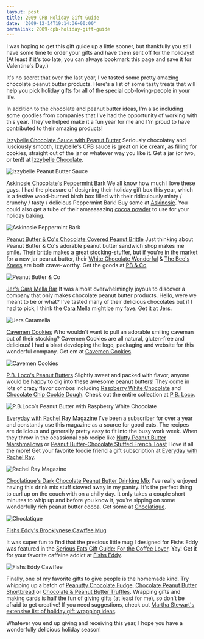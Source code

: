 ```yaml
---
layout: post
title: 2009 CPB Holiday Gift Guide
date: '2009-12-14T19:14:36+00:00'
permalink: 2009-cpb-holiday-gift-guide
---
```

I was hoping to get this gift guide up a little sooner, but thankfully you still have some time to order your gifts and have them sent off for the holidays! (At least if it's too late, you can always bookmark this page and save it for Valentine's Day.)

It's no secret that over the last year, I've tasted some pretty amazing chocolate peanut butter products. Here's a list of some tasty treats that will help you pick holiday gifts for all of the special cpb-loving-people in your life. 

In addition to the chocolate and peanut butter ideas, I'm also including some goodies from companies that I've had the opportunity of working with this year. They've helped make it a fun year for me and I'm proud to have contributed to their amazing products!

<a href="http://www.izzybellechocolate.com/pages/shoponline.html">Izzybelle Chocolate Sauce with Peanut Butter</a>
Seriously chocolatey and lusciously smooth, Izzybelle's CPB sauce is great on ice cream, as filling for cookies, straight out of the jar or whatever way you like it. Get a jar (or two, or ten!) at <a href="http://www.izzybellechocolate.com/pages/shoponline.html">Izzybelle Chocolate</a>.

<img src='images/uploads/2009/12/izzybelle_chocolate_peanut_butter_4.jpg' alt='Izzybelle Peanut Butter Sauce' />

<a href="https://www.askinosie.com/p-95-peppermint-bark.aspx">Askinosie Chocolate's Peppermint Bark</a>
We all know how much I love these guys. I had the pleasure of designing their holiday gift box this year, which is a festive wood-burned birch box filled with their ridiculously minty / crunchy / tasty / delicious Peppermint Bark! Buy some at <a href="https://www.askinosie.com/p-95-peppermint-bark.aspx">Askinosie</a>. You could also get a tube of their amaaaaazing <a href="https://www.askinosie.com/p-92-single-origin-natural-cocoa-powder-davao-philippines.aspx">cocoa powder</a> to use for your holiday baking.

<img src='images/uploads/2009/12/holiday_askinosie_peppermint_bark2.jpg' alt='Askinosie Peppermint Bark' />

<a href="http://ilovepeanutbutter.com/index.php/peanutbutter/snacks/chocolate-covered-peanut-brittle.html?SID=40qj7591eqa3hdp61eht0mkng3">Peanut Butter & Co's Chocolate Covered Peanut Brittle</a>
Just thinking about Peanut Butter & Co's adorable peanut butter sandwich shop makes me smile. Their brittle makes a great stocking-stuffer, but if you're in the market for a new jar peanut butter, their <a href="http://ilovepeanutbutter.com/index.php/peanutbutter/peanut-butter/whitechocolatewonderful.html">White Chocolate Wonderful</a> & <a href="http://ilovepeanutbutter.com/index.php/peanutbutter/peanut-butter/thebeesknees.html">The Bee's Knees</a> are both crave-worthy. Get the goods at <a href="http://ilovepeanutbutter.com/index.php">PB & Co</a>.

<img src='images/uploads/2009/12/holiday_pb_and_co1.jpg' alt='Peanut Butter & Co' />

<a href="http://www.jers.com/product/65/peanut_butter_bars">Jer's Cara Mella Bar</a>
It was almost overwhelmingly joyous to discover a company that only makes chocolate peanut butter products. Hello, were we meant to be or what? I've tasted many of their delicious chocolates but if I had to pick, I think the <a href="http://www.jers.com/product/59/peanut_butter_bars">Cara Mella</a> might be my fave. Get it at <a href="http://www.jers.com/product/65/peanut_butter_bars">Jers</a>.

<img src='images/uploads/2009/12/holiday_jers_caramella.jpg' alt='Jers Caramella' />

<a href="http://www.cavemencookies.com/">Cavemen Cookies</a>
Who wouldn't want to pull an adorable smiling caveman out of their stocking? Cavemen Cookies are all natural, gluten-free and delicious! I had a blast developing the logo, packaging and website for this wonderful company. Get em at <a href="http://www.cavemencookies.com/">Cavemen Cookies</a>.

<img src='images/uploads/2009/12/holiday_cavemen_cookies1.jpg' alt='Cavemen Cookies' />

<a href="http://www.pbloco.com/Browse.asp?category=peanut%20butter">P.B. Loco's Peanut Butters</a>
Slightly sweet and packed with flavor, anyone would be happy to dig into these awesome peanut butters! They come in lots of crazy flavor combos including <a href="http://www.pbloco.com/Expand.asp?ProductCode=PB-RWC">Raspberry White Chocolate</a> and <a href="http://www.pbloco.com/Expand.asp?ProductCode=PB-CCCD">Chocolate Chip Cookie Dough</a>. Check out the entire collection at <a href="http://www.pbloco.com/Browse.asp?category=peanut%20butter">P.B. Loco</a>.

<img src='images/uploads/2009/12/holiday_pb_loco1.jpg' alt='P.B.Loco’s Peanut Butter with Raspberry White Chocolate' />

<a href="http://www.rachaelraymag.com/">Everyday with Rachel Ray Magazine</a>
I've been a subscriber for over a year and constantly use this magazine as a source for good eats. The recipes are delicious and generally pretty easy to fit into the busy work week. When they throw in the ocassional cpb recipe like <a href="http://www.rachaelraymag.com/recipes/rachael-ray-magazine-recipe-index/dessert-recipes/Nutty-Peanut-Butter-Marshmallows">Nutty Peanut Butter Marshmallows</a> or <a href="http://www.rachaelraymag.com/recipes/rachael-ray-magazine-recipe-index/breakfast-brunch-recipes/Peanut-Butter-Chocolate-Stuffed-French-Toast-with-Jam-Syrup">Peanut Butter-Chocolate Stuffed French Toast</a> I love it all the more! Get your favorite foodie friend a gift subscription at <a href="https://w1.buysub.com/pubs/RD/EDR/Stretch_Sub_Hard_15or20_rollout1.jsp?cds_page_id=67767&cds_mag_code=EDR&id=1260828154102&lsid=93481602341040062&vid=1&cds_response_key=I9ERA988">Everyday with Rachel Ray</a>.

<img src='images/uploads/2009/12/holiday_rachel_ray.jpg' alt='Rachel Ray Magazine' />

<a href="http://www.choclatique.com/product.php?cat_id=20&product_id=66">Choclatique's Dark Chocolate Peanut Butter Drinking Mix</a>
I've really enjoyed having this drink mix stuff stowed away in my pantry. It's the perfect thing to curl up on the couch with on a chilly day. It only takes a couple short minutes to whip up and before you know it, you're sipping on some wonderfully rich peanut butter cocoa. Get some at <a href="http://www.choclatique.com/product.php?cat_id=20&product_id=66">Choclatique</a>.

<img src='images/uploads/2009/12/holiday_choclatique2.jpg' alt='Choclatique' />

<a href="http://www.fishseddy.com/browse.cfm/4,855.html">Fishs Eddy's Brooklynese Cawffee Mug</a>

It was super fun to find that the precious little mug I designed for Fishs Eddy was featured in the <a href="http://www.seriouseats.com/2009/12/holiday-gifts-guide-for-the-coffee-espresso-lovers-books-gadgets.html">Serious Eats Gift Guide: For the Coffee Lover</a>. Yay! Get it for your favorite caffeine addict at <a href="http://www.fishseddy.com/browse.cfm/4,855.html">Fishs Eddy</a>.

<img src='images/uploads/2009/12/holiday_fishs_eddy_cawffee.jpg' alt='Fishs Eddy Cawffee' />

Finally, one of my favorite gifts to give people is the homemade kind. Try whipping up a batch of <a href="http://allrecipes.com/Recipe/Peanutty-Chocolate-Fudge/Detail.aspx">Peanutty Chocolate Fudge</a>, <a href="http://www.landolakes.com/mealideas/ViewRecipe.cfm?RecipeID=13377">Chocolate Peanut Butter Shortbread</a> or <a href="http://www.hersheys.com/recipes/recipes/detail.asp?id=4981&ICID=KH1023&ICAMP=true">Chocolate & Peanut Butter Truffles</a>. Wrapping gifts and making cards is half the fun of giving gifts (at least for me), so don't be afraid to get creative! If you need suggestions, check out <a href="http://www.marthastewart.com/photogallery/wrap-it-up">Martha Stewart's extensive list of holiday gift wrapping ideas</a>.

Whatever you end up giving and receiving this year, I hope you have a wonderfully delicious holiday season!
